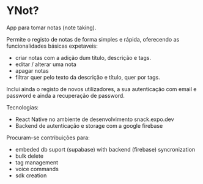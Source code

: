 # YNot?

App para tomar notas (note taking).

Permite o registo de notas de forma simples e rápida, oferecendo as funcionalidades básicas expetaveis:

- criar notas com a adição dum título, descrição e tags.
- editar / alterar uma nota
- apagar notas
- filtrar quer pelo texto da descrição e título, quer por tags.

Inclui ainda o registo de novos utilizadores, a sua autenticação com email e password e ainda a recuperação de password.

Tecnologias:

- React Native no ambiente de desenvolvimento snack.expo.dev
- Backend de autenticação e storage com a google firebase
  
Procuram-se contribuições para:

- embeded db suport (supabase) with backend (firebase) syncronization
- bulk delete
- tag management
- voice commands
- sdk creation
